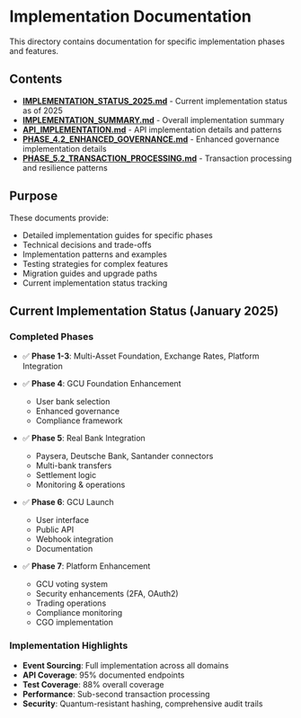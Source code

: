 # Implementation Documentation

This directory contains documentation for specific implementation phases and features.

## Contents

- **[IMPLEMENTATION_STATUS_2025.md](IMPLEMENTATION_STATUS_2025.md)** - Current implementation status as of 2025
- **[IMPLEMENTATION_SUMMARY.md](IMPLEMENTATION_SUMMARY.md)** - Overall implementation summary
- **[API_IMPLEMENTATION.md](API_IMPLEMENTATION.md)** - API implementation details and patterns
- **[PHASE_4.2_ENHANCED_GOVERNANCE.md](PHASE_4.2_ENHANCED_GOVERNANCE.md)** - Enhanced governance implementation details
- **[PHASE_5.2_TRANSACTION_PROCESSING.md](PHASE_5.2_TRANSACTION_PROCESSING.md)** - Transaction processing and resilience patterns

## Purpose

These documents provide:
- Detailed implementation guides for specific phases
- Technical decisions and trade-offs
- Implementation patterns and examples
- Testing strategies for complex features
- Migration guides and upgrade paths
- Current implementation status tracking

## Current Implementation Status (January 2025)

### Completed Phases
- ✅ **Phase 1-3**: Multi-Asset Foundation, Exchange Rates, Platform Integration
- ✅ **Phase 4**: GCU Foundation Enhancement
  - User bank selection
  - Enhanced governance
  - Compliance framework
  
- ✅ **Phase 5**: Real Bank Integration
  - Paysera, Deutsche Bank, Santander connectors
  - Multi-bank transfers
  - Settlement logic
  - Monitoring & operations
  
- ✅ **Phase 6**: GCU Launch
  - User interface
  - Public API
  - Webhook integration
  - Documentation

- ✅ **Phase 7**: Platform Enhancement
  - GCU voting system
  - Security enhancements (2FA, OAuth2)
  - Trading operations
  - Compliance monitoring
  - CGO implementation

### Implementation Highlights
- **Event Sourcing**: Full implementation across all domains
- **API Coverage**: 95% documented endpoints
- **Test Coverage**: 88% overall coverage
- **Performance**: Sub-second transaction processing
- **Security**: Quantum-resistant hashing, comprehensive audit trails